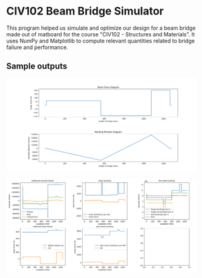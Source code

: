 # CIV102 Beam Bridge Simulator

This program helped us simulate and optimize our design for a beam bridge made out of matboard for the course "CIV102 - Structures and Materials". It uses NumPy and Matplotlib to compute relevant quantities related to bridge failure and performance.

## Sample outputs

![alt text](https://github.com/satvick16/beam-bridge-simulator/blob/master/images/shear-moment-diagrams.png?raw=true)

![alt text](https://github.com/satvick16/beam-bridge-simulator/blob/master/images/all-graphs.png?raw=true)